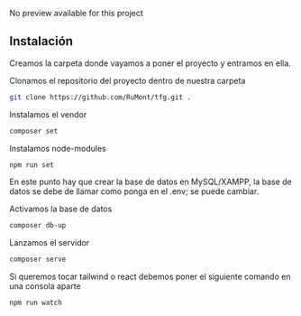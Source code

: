 No preview available for this project

## Instalación

Creamos la carpeta donde vayamos a poner el proyecto y entramos en ella.

Clonamos el repositorio del proyecto dentro de nuestra carpeta
```sh
git clone https://github.com/RuMont/tfg.git .
```

Instalamos el vendor
```sh
composer set
```

Instalamos node-modules
```sh
npm run set
```

En este punto hay que crear la base de datos en MySQL/XAMPP, la base de datos se debe de llamar como ponga en el .env; se puede cambiar.

Activamos la base de datos
```sh
composer db-up
```

Lanzamos el servidor
```sh
composer serve
```

Si queremos tocar tailwind o react debemos poner el siguiente comando en una consola aparte
```sh
npm run watch
```
